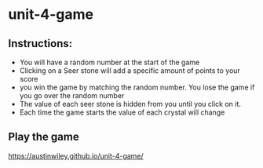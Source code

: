 # unit-4-game

## Instructions:
* You will have a random number at the start of the game
* Clicking on a Seer stone will add a specific amount of points to your score
* you win the game by matching the random number.  You lose the game if you go over the random number
* The value of each seer stone is hidden from you until you click on it.
* Each time the game starts the value of each crystal will change
        
## Play the game
https://austinwiley.github.io/unit-4-game/
